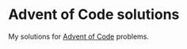 # Advent of Code solutions

My solutions for [Advent of Code][advent-of-code] problems.

[advent-of-code]: https://adventofcode.com/

